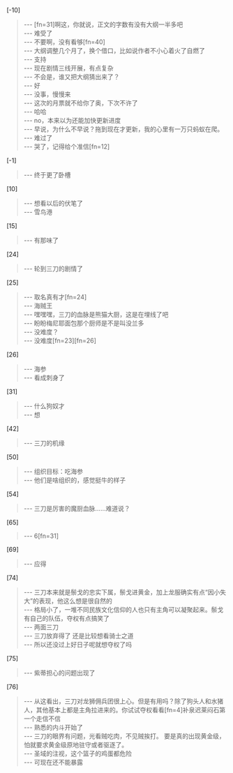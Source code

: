 
[-10] 
>--- [fn=31]啊这，你就说，正文的字数有没有大纲一半多吧<br>
>--- 难受了<br>
>--- 不要啊，没有看够[fn=40]<br>
>--- 大纲调整几个月了，换个借口，比如说作者不小心着火了自燃了<br>
>--- 支持<br>
>--- 现在剧情三线开展，有点复杂<br>
>--- 不会是，谁又把大纲猜出来了？<br>
>--- 好<br>
>--- 没事，慢慢来<br>
>--- 这次的月票就不给你了奥，下次不许了<br>
>--- 哈哈<br>
>--- no，本来以为还能加快更新进度<br>
>--- 早说，为什么不早说？拖到现在才更新，我的心里有一万只蚂蚁在爬。<br>
>--- 难过了<br>
>--- 哭了，记得给个准信[fn=12]<br>

[-1] 
>--- 终于更了卧槽<br>

[10] 
>--- 想看以后的伏笔了<br>
>--- 雪鸟港<br>

[15] 
>--- 有那味了<br>

[24] 
>--- 轮到三刀的剧情了<br>

[25] 
>--- 取名真有才[fn=24]<br>
>--- 海贼王<br>
>--- 嘿嘿嘿，三刀的血脉是熊猫大厨，这是在埋线了吧<br>
>--- 盼盼梅尼耶面包那个厨师是不是叫没兰多<br>
>--- 没难度？<br>
>--- 没难度[fn=23][fn=26]<br>

[26] 
>--- 海参<br>
>--- 看成刺身了<br>

[31] 
>--- 什么狗奴才<br>
>--- 想<br>

[42] 
>--- 三刀的机缘<br>

[50] 
>--- 组织目标：吃海参<br>
>--- 他们是啥组织的，感觉挺牛的样子<br>

[54] 
>--- 三刀是厉害的魔厨血脉……难道说？<br>

[65] 
>--- 6[fn=31]<br>

[69] 
>--- 应得<br>

[74] 
>--- 三刀本来就是鬃戈的忠实下属，鬃戈进黄金，加上龙服确实有点“因小失大”的表现，他这么想是很自然的<br>
>--- 格局小了，一堆不同民族文化信仰的人也只有主角可以凝聚起来。鬃戈有自己的队伍，夺权有点搞笑了<br>
>--- 两面三刀<br>
>--- 三刀放弃得了 还是比较想看骑士之道<br>
>--- 所以还没过上好日子呢就想夺权了吗<br>

[75] 
>--- 紫蒂担心的问题出现了<br>

[76] 
>--- 从这看出，三刀对龙狮佣兵团很上心。但是有用吗？除了狗头人和水猪人，其他基本上都是主角拉进来的。你试试夺权看看[fn=4]补泉迟莱闷石第一个走信不信<br>
>--- 熟悉的内斗开始了<br>
>--- 三刀的眼界有问题，光看贼吃肉，不见贼挨打。
要是真的出现黄金级，怕就要求黄金级原地驻守或者驱逐了。<br>
>--- 圣域的注视，这个篮子的鸡蛋都危险<br>
>--- 可现在还不能暴露<br>
